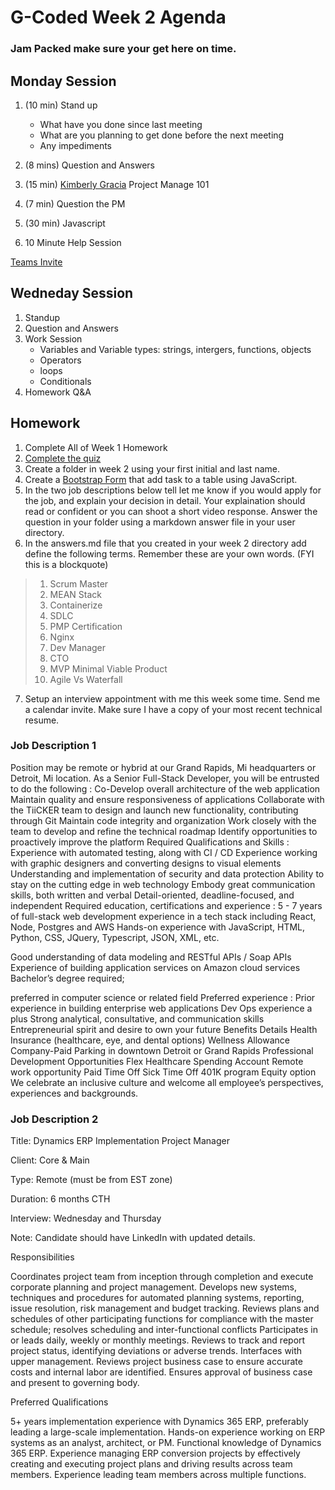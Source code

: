 # G-Coded Week 2 Agenda

### Jam Packed make sure your get here on time.

## Monday Session

1. (10 min) Stand up

   - What have you done since last meeting
   - What are you planning to get done before the next meeting
   - Any impediments

2. (8 mins) Question and Answers

3. (15 min) [Kimberly Gracia](https://www.linkedin.com/in/kimberleyegarcia/) Project Manage 101
4. (7 min) Question the PM
5. (30 min) Javascript
6. 10 Minute Help Session

[Teams Invite](https://teams.live.com/l/invite/FAAFQ7R1yLWyqKauAI)

## Wedneday Session

1. Standup
2. Question and Answers
3. Work Session
   - Variables and Variable types: strings, intergers, functions, objects
   - Operators
   - loops
   - Conditionals
4. Homework Q&A

## Homework

1. Complete All of Week 1 Homework
2. [Complete the quiz](https://forms.gle/BYG5Z9cZhetSCgDeA)
3. Create a folder in week 2 using your first initial and last name.
4. Create a [Bootstrap Form](https://www.youtube.com/watch?v=oagX1tTUFwk) that add task to a table using JavaScript.
5. In the two job descriptions below tell let me know if you would apply for the job, and explain your decision in detail. Your explaination should read or confident or you can shoot a short video response. Answer the question in your folder using a markdown answer file in your user directory.
6. In the answers.md file that you created in your week 2 directory add define the following terms. Remember these are your own words. (FYI this is a blockquote)

> 1. Scrum Master
> 2. MEAN Stack
> 3. Containerize
> 4. SDLC
> 5. PMP Certification
> 6. Nginx
> 7. Dev Manager
> 8. CTO
> 9. MVP Minimal Viable Product
> 10. Agile Vs Waterfall

7.  Setup an interview appointment with me this week some time. Send me a calendar invite. Make sure I have a copy of your most recent technical resume.

### Job Description 1

Position may be remote or hybrid at our Grand Rapids, Mi headquarters or Detroit, Mi location. As a Senior Full-Stack Developer, you will be entrusted to do the following : Co-Develop overall architecture of the web application Maintain quality and ensure responsiveness of applications Collaborate with the TiiCKER team to design and launch new functionality, contributing through Git Maintain code integrity and organization Work closely with the team to develop and refine the technical roadmap Identify opportunities to proactively improve the platform Required Qualifications and Skills : Experience with automated testing, along with CI / CD Experience working with graphic designers and converting designs to visual elements Understanding and implementation of security and data protection Ability to stay on the cutting edge in web technology Embody great communication skills, both written and verbal Detail-oriented, deadline-focused, and independent Required education, certifications and experience : 5 - 7 years of full-stack web development experience in a tech stack including React, Node, Postgres and AWS Hands-on experience with JavaScript, HTML, Python, CSS, JQuery, Typescript, JSON, XML, etc.

Good understanding of data modeling and RESTful APIs / Soap APIs Experience of building application services on Amazon cloud services Bachelor’s degree required;

preferred in computer science or related field Preferred experience : Prior experience in building enterprise web applications Dev Ops experience a plus Strong analytical, consultative, and communication skills Entrepreneurial spirit and desire to own your future Benefits Details Health Insurance (healthcare, eye, and dental options) Wellness Allowance Company-Paid Parking in downtown Detroit or Grand Rapids Professional Development Opportunities Flex Healthcare Spending Account Remote work opportunity Paid Time Off Sick Time Off 401K program Equity option We celebrate an inclusive culture and welcome all employee’s perspectives, experiences and backgrounds.

### Job Description 2

Title: Dynamics ERP Implementation Project Manager

Client: Core & Main

Type: Remote (must be from EST zone)

Duration: 6 months CTH

Interview: Wednesday and Thursday

Note: Candidate should have LinkedIn with updated details.

Responsibilities

Coordinates project team from inception through completion and execute corporate planning and project management.
Develops new systems, techniques and procedures for automated planning systems, reporting, issue resolution, risk management and budget tracking.
Reviews plans and schedules of other participating functions for compliance with the master schedule; resolves scheduling and inter-functional conflicts
Participates in or leads daily, weekly or monthly meetings. Reviews to track and report project status, identifying deviations or adverse trends. Interfaces with upper management.
Reviews project business case to ensure accurate costs and internal labor are identified. Ensures approval of business case and present to governing body.

Preferred Qualifications

5+ years implementation experience with Dynamics 365 ERP, preferably leading a large-scale implementation.
Hands-on experience working on ERP systems as an analyst, architect, or PM. Functional knowledge of Dynamics 365 ERP.
Experience managing ERP conversion projects by effectively creating and executing project plans and driving results across team members. Experience leading team members across multiple functions.

